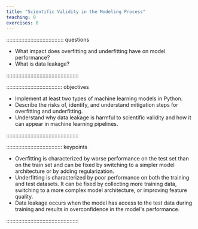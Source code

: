 ```yaml
---
title: "Scientific Validity in the Modeling Process"
teaching: 0
exercises: 0
---
```


:::::::::::::::::::::::::::::::::::::: questions 

- What impact does overfitting and underfitting have on model performance?
- What is data leakage? 

::::::::::::::::::::::::::::::::::::::::::::::::

::::::::::::::::::::::::::::::::::::: objectives

- Implement at least two types of machine learning models in Python.
- Describe the risks of, identify, and understand mitigation steps for overfitting and underfitting.
- Understand why data leakage is harmful to scientific validity and how it can appear in machine learning pipelines.

::::::::::::::::::::::::::::::::::::::::::::::::

::::::::::::::::::::::::::::::::::::: keypoints 

- Overfitting is characterized by worse performance on the test set than on the train set and can be fixed by switching to a simpler model architecture or by adding regularization.
- Underfitting is characterized by poor performance on both the training and test datasets. It can be fixed by collecting more training data, switching to a more complex model architecture, or improving feature quality.
- Data leakage occurs when the model has access to the test data during training and results in overconfidence in the model's performance. 

::::::::::::::::::::::::::::::::::::::::::::::::
